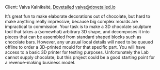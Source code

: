 Client: Vaiva Kalnikaitė, [Dovetailed](Dovetailed "wikilink")
<vaiva@dovetailed.io>

It’s great fun to make elaborate decorations out of chocolate, but hard
to make anything really impressive, because big complex moulds are
impractical to commission. Your task is to make a 3D chocolate sculpture
tool that takes a (somewhat) arbitrary 3D shape, and decomposes it into
pieces that can be assembled from standard shaped blocks such as
chocolate bars. However, any unusual local details will need to be
queued offline to order a 3D-printed mould for that specific part. You
will have access to a basic 3D printer for testing purposes.
Unfortunately the Lab cannot supply chocolate, but this project could be
a good starting point for a revenue-making business model.